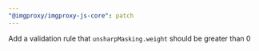 ```yaml
---
"@imgproxy/imgproxy-js-core": patch
---
```


Add a validation rule that `unsharpMasking.weight` should be greater than 0
